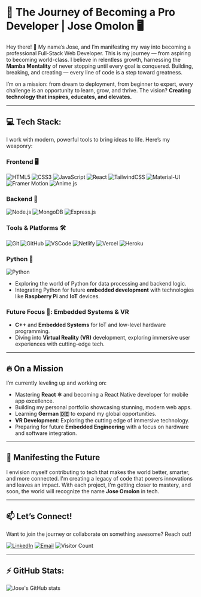 # 🚀 The Journey of Becoming a Pro Developer | Jose Omolon 🖥️ 

Hey there! 👋 My name’s Jose, and I’m manifesting my way into becoming a professional Full-Stack Web Developer. This is my journey — from aspiring to becoming world-class. I believe in relentless growth, harnessing the **Mamba Mentality** of never stopping until every goal is conquered. Building, breaking, and creating — every line of code is a step toward greatness.

I’m on a mission: from dream to deployment, from beginner to expert, every challenge is an opportunity to learn, grow, and thrive. The vision? **Creating technology that inspires, educates, and elevates.**

---

## 💻 Tech Stack:
I work with modern, powerful tools to bring ideas to life. Here’s my weaponry:

### Frontend 🖥️
![HTML5](https://img.shields.io/badge/-HTML5-E34F26?style=for-the-badge&logo=html5&logoColor=fff)
![CSS3](https://img.shields.io/badge/-CSS3-1572B6?style=for-the-badge&logo=css3&logoColor=fff)
![JavaScript](https://img.shields.io/badge/-JavaScript-F7DF1E?style=for-the-badge&logo=javascript&logoColor=000)
![React](https://img.shields.io/badge/-React-61DAFB?style=for-the-badge&logo=react&logoColor=000)
![TailwindCSS](https://img.shields.io/badge/-TailwindCSS-38B2AC?style=for-the-badge&logo=tailwind-css&logoColor=fff)
![Material-UI](https://img.shields.io/badge/-Material--UI-0081CB?style=for-the-badge&logo=mui&logoColor=fff)
![Framer Motion](https://img.shields.io/badge/-Framer_Motion-0055FF?style=for-the-badge&logo=framer&logoColor=fff)
![Anime.js](https://img.shields.io/badge/-Anime.js-FBEAFF?style=for-the-badge&logo=javascript&logoColor=000)

### Backend 🔧
![Node.js](https://img.shields.io/badge/-Node.js-339933?style=for-the-badge&logo=node.js&logoColor=fff)
![MongoDB](https://img.shields.io/badge/-MongoDB-47A248?style=for-the-badge&logo=mongodb&logoColor=fff)
![Express.js](https://img.shields.io/badge/-Express.js-000000?style=for-the-badge&logo=express&logoColor=fff)

### Tools & Platforms 🛠️
![Git](https://img.shields.io/badge/-Git-F05032?style=for-the-badge&logo=git&logoColor=fff)
![GitHub](https://img.shields.io/badge/-GitHub-181717?style=for-the-badge&logo=github&logoColor=fff)
![VSCode](https://img.shields.io/badge/-VSCode-007ACC?style=for-the-badge&logo=visual-studio-code&logoColor=fff)
![Netlify](https://img.shields.io/badge/-Netlify-00C7B7?style=for-the-badge&logo=netlify&logoColor=fff)
![Vercel](https://img.shields.io/badge/-Vercel-000000?style=for-the-badge&logo=vercel&logoColor=fff)
![Heroku](https://img.shields.io/badge/-Heroku-430098?style=for-the-badge&logo=heroku&logoColor=fff)

### Python 🐍
![Python](https://img.shields.io/badge/-Python-3776AB?style=for-the-badge&logo=python&logoColor=fff)
- Exploring the world of Python for data processing and backend logic.
- Integrating Python for future **embedded development** with technologies like **Raspberry Pi** and **IoT** devices.

### Future Focus 🔮: Embedded Systems & VR
- **C++** and **Embedded Systems** for IoT and low-level hardware programming.
- Diving into **Virtual Reality (VR)** development, exploring immersive user experiences with cutting-edge tech.

---

## 🔥 On a Mission
I’m currently leveling up and working on:
- Mastering **React ⚛️** and becoming a React Native developer for mobile app excellence.
- Building my personal portfolio showcasing stunning, modern web apps.
- Learning **German 🇩🇪** to expand my global opportunities.
- **VR Development**: Exploring the cutting edge of immersive technology.
- Preparing for future **Embedded Engineering** with a focus on hardware and software integration.

---

## 🌱 Manifesting the Future
I envision myself contributing to tech that makes the world better, smarter, and more connected. I'm creating a legacy of code that powers innovations and leaves an impact. With each project, I'm getting closer to mastery, and soon, the world will recognize the name **Jose Omolon** in tech.

---

## 📫 Let’s Connect!
Want to join the journey or collaborate on something awesome? Reach out!

[![LinkedIn](https://img.shields.io/badge/LinkedIn-0077B5?style=for-the-badge&logo=linkedin&logoColor=white)](https://www.linkedin.com/feed/)
[![Email](https://img.shields.io/badge/Email-D14836?style=for-the-badge&logo=gmail&logoColor=white)](mailto:jmomolon@gmail.com)
![Visitor Count](https://komarev.com/ghpvc/?username=joseomolon&color=blue)

---

## ⚡ GitHub Stats:
![Jose's GitHub stats](https://github-readme-stats.vercel.app/api?username=joseomolon&show_icons=true&theme=radical)
